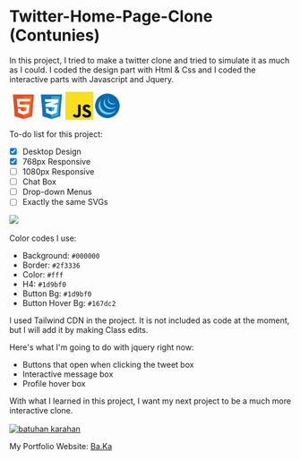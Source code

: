 # Twitter-Home-Page-Clone (Contunies)

In this project, I tried to make a twitter clone and tried to simulate it as much as I could. I coded the design part with Html & Css and I coded the interactive parts with Javascript and Jquery.

<img src="https://github.com/hzmusician/Twitter-Clone/blob/main/Photos/read-me-svg/html-5-svgrepo-com.svg" width="50px"><img src="https://github.com/hzmusician/Twitter-Clone/blob/main/Photos/read-me-svg/css-3-svgrepo-com.svg" width="50px"><img src="https://github.com/hzmusician/Twitter-Clone/blob/main/Photos/read-me-svg/javascript-svgrepo-com.svg" width="50px"><img src="https://github.com/hzmusician/Twitter-Clone/blob/main/Photos/read-me-svg/jquery-svgrepo-com.svg" width="50px">



To-do list for this project:
- [x] Desktop Design
- [x] 768px Responsive
- [ ] 1080px Responsive
- [ ] Chat Box
- [ ] Drop-down Menus
- [ ] Exactly the same SVGs

<img src="https://github.com/hzmusician/Twitter-Clone/blob/main/Photos/responsive-gif.gif" width="auto">

Color codes I use:
- Background: `#000000`
- Border: `#2f3336`
- Color: `#fff`
- H4: `#1d9bf0`
- Button Bg: `#1d9bf0`
- Button Hover Bg: `#167dc2`

I used Tailwind CDN in the project. It is not included as code at the moment, but I will add it by making Class edits.

Here's what I'm going to do with jquery right now:
- Buttons that open when clicking the tweet box
- Interactive message box
- Profile hover box

With what I learned in this project, I want my next project to be a much more interactive clone.

<a href="https://linkedin.com/in/batuhan karahan" target="blank"><img align="center" src="https://raw.githubusercontent.com/rahuldkjain/github-profile-readme-generator/master/src/images/icons/Social/linked-in-alt.svg" alt="batuhan karahan" height="30" width="40" /></a>

My Portfolio Website:
[Ba.Ka](https://karahan.dev)
